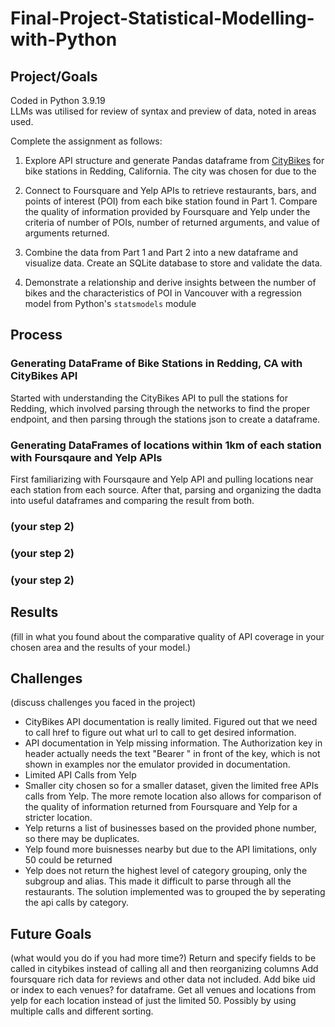# Final-Project-Statistical-Modelling-with-Python

## Project/Goals
Coded in Python 3.9.19 <br>
LLMs was utilised for review of syntax and preview of data, noted in areas used. 

Complete the assignment as follows:

1. Explore API structure and generate Pandas dataframe from [CityBikes](https://citybik.es/) for bike stations in Redding, California. The city was chosen for due to the 

2. Connect to Foursquare and Yelp APIs to retrieve restaurants, bars, and points of interest (POI) from each bike station found in Part 1. Compare the quality of information provided by Foursquare and Yelp under the criteria of number of POIs, number of returned arguments, and value of arguments returned.

3. Combine the data from Part 1 and Part 2 into a new dataframe and visualize data. Create an SQLite database to store and validate the data. 

4. Demonstrate a relationship and derive insights between the number of bikes and the characteristics of POI in Vancouver with a regression model from Python's `statsmodels` module 


## Process
### Generating DataFrame of Bike Stations in Redding, CA with CityBikes API
Started with understanding the CityBikes API to pull the stations for Redding, which involved parsing through the networks to find the proper endpoint, and then parsing through the stations json to create a dataframe.

### Generating DataFrames of locations within 1km of each station with Foursqaure and Yelp APIs
First familiarizing with Foursqaure and Yelp API and pulling locations near each station from each source. After that, parsing and organizing the dadta into useful dataframes and comparing the result from both. 


### (your step 2)

### (your step 2)

### (your step 2)


## Results
(fill in what you found about the comparative quality of API coverage in your chosen area and the results of your model.)

## Challenges 
(discuss challenges you faced in the project)
* CityBikes API documentation is really limited. Figured out that we need to call href to figure out what url to call to get desired information.
* API documentation in Yelp missing information. The Authorization key in header actually needs the text "Bearer " in front of the key, which is not shown in examples nor the emulator provided in documentation.
* Limited API Calls from Yelp
* Smaller city chosen so for a smaller dataset, given the limited free APIs calls from Yelp. The more remote location also allows for comparison of the quality of information returned from Foursquare and Yelp for a stricter location. 
* Yelp returns a list of businesses based on the provided phone number, so there may be duplicates. 
* Yelp found more buisnesses nearby but due to the API limitations, only 50 could be returned
* Yelp does not return the highest level of category grouping, only the subgroup and alias. This made it difficult to parse through all the restaurants. The solution implemented was to grouped the by seperating the api calls by category. 


## Future Goals
(what would you do if you had more time?)
Return and specify fields to be called in citybikes instead of calling all and then reorganizing columns
Add foursquare rich data for reviews and other data not included. 
Add bike uid or index to each venues? for dataframe. 
Get all venues and locations from yelp for each location instead of just the limited 50. Possibly by using multiple calls and different sorting. 
